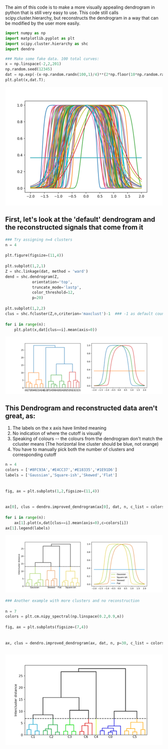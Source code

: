 The aim of this code is to make a more visually appealing dendrogram in python that is still very easy to use.
This code still calls scipy.cluster.hierarchy, but reconstructs the dendrogram in a way that can be modified by the user more easily.

```python
import numpy as np
import matplotlib.pyplot as plt
import scipy.cluster.hierarchy as shc
import dendro
```

```python
### Make some fake data. 100 total curves:
x = np.linspace(-2,2,201)
np.random.seed(12345)
dat = np.exp(-(x-np.random.randn(100,1)/4)**(2*np.floor(10*np.random.random([100,1]))))
plt.plot(x,dat.T);
```
![](images/im1.png)
## First, let's look at the 'default' dendrogram and the reconstructed signals that come from it

```python
### Try assigning n=4 clusters
n = 4

plt.figure(figsize=(11,4))

plt.subplot(1,2,1)
Z = shc.linkage(dat, method = 'ward')
dend = shc.dendrogram(Z, 
            orientation='top', 
            truncate_mode='lastp',
            color_threshold=12,
            p=20)

plt.subplot(1,2,2)
clus = shc.fcluster(Z,n,criterion='maxclust')-1  ### -1 as default counting starts at 1. Impractical in python

for i in range(n):
    plt.plot(x,dat[clus==i].mean(axis=0))
```
![](images/im2.png)
## This Dendrogram and reconstructed data aren't great, as:
1. The labels on the x axis have limited meaning
2. No indication of where the cutoff is visually 
3. Speaking of colours -- the colours from the dendrogram don't match the ccluster means (The horizontal line cluster should be blue, not orange)
4. You have to manually pick both the number of clusters and corresponding cutoff

```python
n = 4
colors = ['#8FC93A','#E4CC37','#E18335','#1E91D6']
labels = ['Gaussian','Square-ish','Skewed','Flat']


fig, ax = plt.subplots(1,2,figsize=(11,4))


ax[0], clus = dendro.improved_dendrogram(ax[0], dat, n, c_list = colors, cluster_names = labels)

for i in range(n):
    ax[1].plot(x,dat[clus==i].mean(axis=0),c=colors[i])
ax[1].legend(labels)
```
![](images/im3.png)
```python
### Another example with more clusters and no reconstruction

n = 7
colors = plt.cm.nipy_spectral(np.linspace(0.2,0.9,n))

fig, ax = plt.subplots(figsize=(7,4))


ax, clus = dendro.improved_dendrogram(ax, dat, n, p=30, c_list = colors)
```

```python

```
![](images/im4.png)